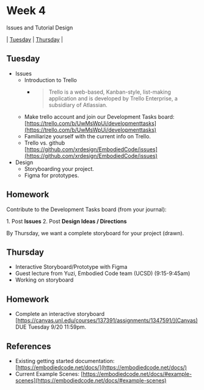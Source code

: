 # Week 4
Issues and Tutorial Design

| [Tuesday](#tuesday) | [Thursday](#thursday) |

## Tuesday
- Issues
  - Introduction to Trello
    - > Trello is a web-based, Kanban-style, list-making application and is developed by Trello Enterprise, a subsidiary of Atlassian.
  - Make trello account and join our Development Tasks board: [https://trello.com/b/UwMsWpUi/developmenttasks](https://trello.com/b/UwMsWpUi/developmenttasks)
  - Familiarize yourself with the current info on Trello.
  - Trello vs. github [https://github.com/xrdesign/EmbodiedCode/issues](https://github.com/xrdesign/EmbodiedCode/issues)
- Design
  - Storyboarding your project.
  - Figma for prototypes.

## Homework

Contribute to the Development Tasks board (from your journal):

1. Post **Issues** 
2. Post **Design Ideas / Directions**

By Thursday, we want a complete storyboard for your project (drawn).

## Thursday
- Interactive Storyboard/Prototype with Figma
- Guest lecture from Yuzi, Embodied Code team (UCSD) (9:15-9:45am)
- Working on storyboard

## Homework
- Complete an interactive storyboard [https://canvas.unl.edu/courses/137391/assignments/1347591/](Canvas) DUE Tuesday 9/20 11:59pm.

## References
- Existing getting started documentation: [https://embodiedcode.net/docs/](https://embodiedcode.net/docs/)
- Current Example Scenes: [https://embodiedcode.net/docs/#example-scenes](https://embodiedcode.net/docs/#example-scenes)
